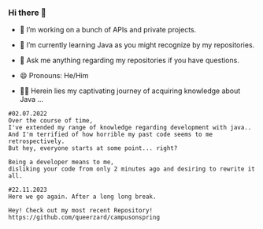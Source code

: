 ### Hi there 👋

- 🔭 I’m working on a bunch of APIs and private projects.
- 🌱 I’m currently learning Java as you might recognize by my repositories.
- 💬 Ask me anything regarding my repositories if you have questions.
- 😄 Pronouns: He/Him


- 🧙‍♂️ Herein lies my captivating journey of acquiring knowledge about Java ...

```
#02.07.2022
Over the course of time, 
I've extended my range of knowledge regarding development with java..
And I'm terrified of how horrible my past code seems to me retrospectively.
But hey, everyone starts at some point... right?

Being a developer means to me, 
disliking your code from only 2 minutes ago and desiring to rewrite it all.

#22.11.2023
Here we go again. After a long long break.

Hey! Check out my most recent Repository!
https://github.com/queerzard/campusonspring
